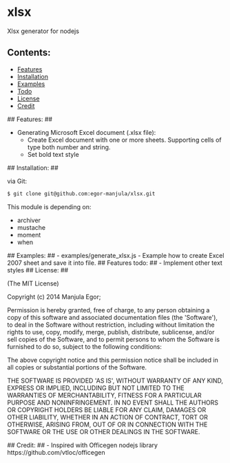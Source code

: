 xlsx
====

Xlsx generator for nodejs

## Contents: ##

- [Features](#Features)
- [Installation](#Installation)
- [Examples](#Examples)
- [Todo](#ToDo)
- [License](#Licence)
- [Credit](#Credit)

<a name="Features"/>
## Features: ##

- Generating Microsoft Excel document (.xlsx file):
  - Create Excel document with one or more sheets. Supporting cells of type both number and string.
  - Set bold text style

<a name="Installation"/>
## Installation: ##

via Git:

```bash
$ git clone git@github.com:egor-manjula/xlsx.git
```

This module is depending on:

- archiver
- mustache
- moment
- when

<a name="Examples"/>
## Examples: ##
- examples/generate_xlsx.js - Example how to create Excel 2007 sheet and save it into file.

<a name="Todo"/>
## Features todo: ##
- Implement other text styles

<a name="Licence"/>
## License: ##

(The MIT License)

Copyright (c) 2014 Manjula Egor;

Permission is hereby granted, free of charge, to any person obtaining
a copy of this software and associated documentation files (the
'Software'), to deal in the Software without restriction, including
without limitation the rights to use, copy, modify, merge, publish,
distribute, sublicense, and/or sell copies of the Software, and to
permit persons to whom the Software is furnished to do so, subject to
the following conditions:

The above copyright notice and this permission notice shall be
included in all copies or substantial portions of the Software.

THE SOFTWARE IS PROVIDED 'AS IS', WITHOUT WARRANTY OF ANY KIND,
EXPRESS OR IMPLIED, INCLUDING BUT NOT LIMITED TO THE WARRANTIES OF
MERCHANTABILITY, FITNESS FOR A PARTICULAR PURPOSE AND NONINFRINGEMENT.
IN NO EVENT SHALL THE AUTHORS OR COPYRIGHT HOLDERS BE LIABLE FOR ANY
CLAIM, DAMAGES OR OTHER LIABILITY, WHETHER IN AN ACTION OF CONTRACT,
TORT OR OTHERWISE, ARISING FROM, OUT OF OR IN CONNECTION WITH THE
SOFTWARE OR THE USE OR OTHER DEALINGS IN THE SOFTWARE.

<a name="Credit"/>
## Credit: ##
- Inspired with Officegen nodejs library https://github.com/vtloc/officegen